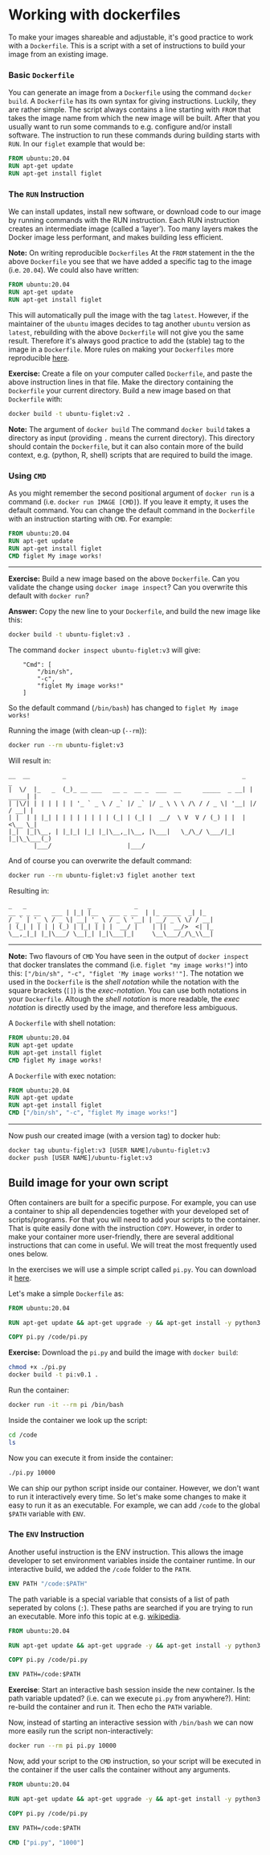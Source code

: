 Working with dockerfiles
========================

To make your images shareable and adjustable, it's good practice to work with a `Dockerfile`. This is a script with a set of instructions to build your image from an existing image.

### Basic `Dockerfile`

You can generate an image from a `Dockerfile` using the command `docker build`. A `Dockerfile` has its own syntax for giving instructions. Luckily, they are rather simple. The script always contains a line starting with `FROM` that takes the image name from which the new image will be built. After that you usually want to run some commands to e.g. configure and/or install software. The instruction to run these commands during building starts with `RUN`.  In our `figlet` example that would be:

```dockerfile
FROM ubuntu:20.04
RUN apt-get update
RUN apt-get install figlet
```

### The `RUN` Instruction

We can install updates, install new software, or download code to our image by running commands with the RUN instruction. Each RUN instruction creates an intermediate image (called a ‘layer’). Too many layers makes the Docker image less performant, and makes building less efficient. 

**Note:** On writing reproducible `Dockerfiles`
At the `FROM` statement in the the above `Dockerfile` you see that we have added a specific tag to the image (i.e. `20.04`). We could also have written:

```dockerfile
FROM ubuntu:20.04
RUN apt-get update
RUN apt-get install figlet
```

This will automatically pull the image with the tag `latest`. However, if the maintainer of the `ubuntu` images decides to tag another `ubuntu` version as `latest`, rebuilding with the above `Dockerfile` will not give you the same result. Therefore it's always good practice to add the (stable) tag to the image in a `Dockerfile`. More rules on making your `Dockerfiles` more reproducible [here](https://journals.plos.org/ploscompbiol/article?id=10.1371/journal.pcbi.1008316).

**Exercise:** Create a file on your computer called `Dockerfile`, and paste the above instruction lines in that file. Make the directory containing the `Dockerfile` your current directory. Build a new image based on that `Dockerfile` with:

```sh
docker build -t ubuntu-figlet:v2 .
```

**Note:** The argument of `docker build`
The command `docker build` takes a directory as input (providing `.` means the current directory). This directory should contain the `Dockerfile`, but it can also contain more of the build context, e.g. (python, R, shell) scripts that are required to build the image.

### Using `CMD`

As you might remember the second positional argument of `docker run` is a command (i.e. `docker run IMAGE [CMD]`). If you leave it empty, it uses the default command. You can change the default command in the `Dockerfile` with an instruction starting with `CMD`. For example:

```dockerfile
FROM ubuntu:20.04
RUN apt-get update 
RUN apt-get install figlet
CMD figlet My image works!
```
---

**Exercise:** Build a new image based on the above `Dockerfile`. Can you validate the change using `docker image inspect`? Can you overwrite this default with `docker run`?

**Answer:** Copy the new line to your `Dockerfile`, and build the new image like this:

```sh
docker build -t ubuntu-figlet:v3 .
```

The command `docker inspect ubuntu-figlet:v3` will give:

```
    "Cmd": [
        "/bin/sh",
        "-c",
        "figlet My image works!"
    ]
```

So the default command (`/bin/bash`) has changed to `figlet My image works!`

Running the image (with clean-up (`--rm`)):

```sh
docker run --rm ubuntu-figlet:v3
```

Will result in:

```
__  __         _                                                 _        _
|  \/  |_   _  (_)_ __ ___   __ _  __ _  ___  __      _____  _ __| | _____| |
| |\/| | | | | | | '_ ` _ \ / _` |/ _` |/ _ \ \ \ /\ / / _ \| '__| |/ / __| |
| |  | | |_| | | | | | | | | (_| | (_| |  __/  \ V  V / (_) | |  |   <\__ \_|
|_|  |_|\__, | |_|_| |_| |_|\__,_|\__, |\___|   \_/\_/ \___/|_|  |_|\_\___(_)
       |___/                     |___/
```

And of course you can overwrite the default command:

```sh
docker run --rm ubuntu-figlet:v3 figlet another text
```

Resulting in:

```
_   _                 _            _
__ _ _ __   ___ | |_| |__   ___ _ __  | |_ _____  _| |_
/ _` | '_ \ / _ \| __| '_ \ / _ \ '__| | __/ _ \ \/ / __|
| (_| | | | | (_) | |_| | | |  __/ |    | ||  __/>  <| |_
\__,_|_| |_|\___/ \__|_| |_|\___|_|     \__\___/_/\_\\__|

```

---

**Note:** Two flavours of `CMD`
You have seen in the output of `docker inspect` that docker translates the command (i.e. `figlet "my image works!"`) into this: `["/bin/sh", "-c", "figlet 'My image works!'"]`. The notation we used in the `Dockerfile` is the *shell notation* while the notation with the square brackets (`[]`) is the *exec-notation*. You can use both notations in your `Dockerfile`. Altough the *shell notation* is more readable, the *exec notation* is directly used by the image, and therefore less ambiguous.

A `Dockerfile` with shell notation:

```dockerfile
FROM ubuntu:20.04
RUN apt-get update
RUN apt-get install figlet
CMD figlet My image works!
```

A `Dockerfile` with exec notation:

```dockerfile
FROM ubuntu:20.04
RUN apt-get update
RUN apt-get install figlet
CMD ["/bin/sh", "-c", "figlet My image works!"]
```
---

Now push our created image (with a version tag) to docker hub:

```sh
docker tag ubuntu-figlet:v3 [USER NAME]/ubuntu-figlet:v3
docker push [USER NAME]/ubuntu-figlet:v3
```

## Build image for your own script

Often containers are built for a specific purpose. For example, you can use a container to ship all dependencies together with your developed set of scripts/programs. For that you will need to add your scripts to the container. That is quite easily done with the instruction `COPY`. However, in order to make your container more user-friendly, there are several additional instructions that can come in useful. We will treat the most frequently used ones below. 

In the exercises we will use a simple script called `pi.py`. You can download it [here](../codes/pi.py).

Let's make a simple `Dockerfile` as:

```dockerfile
FROM ubuntu:20.04

RUN apt-get update && apt-get upgrade -y && apt-get install -y python3

COPY pi.py /code/pi.py
```

**Exercise:** Download the `pi.py` and build the image with `docker build`:

```sh
chmod +x ./pi.py
docker build -t pi:v0.1 .
```

Run the container:

```sh
docker run -it --rm pi /bin/bash
```

Inside the container we look up the script:

```sh
cd /code
ls
```

Now you can execute it from inside the container:

```sh
./pi.py 10000
```

We can ship our python script inside our container. However, we don't want to run it interactively every time. So let's make some changes to make it easy to run it as an executable. For example, we can add `/code` to the global `$PATH` variable with `ENV`. 

### The `ENV` Instruction

Another useful instruction is the ENV instruction. This allows the image developer to set environment variables inside the container runtime. In our interactive build, we added the `/code` folder to the `PATH`.

```dockerfile
ENV PATH "/code:$PATH"
```

The path variable is a special variable that consists of a list of path seperated by colons (`:`). These paths are searched if you are trying to run an executable. More info this topic at e.g. [wikipedia](https://en.wikipedia.org/wiki/PATH_(variable)).

```dockerfile
FROM ubuntu:20.04

RUN apt-get update && apt-get upgrade -y && apt-get install -y python3

COPY pi.py /code/pi.py

ENV PATH=/code:$PATH
```

**Exercise**: Start an interactive bash session inside the new container. Is the path variable updated? (i.e. can we execute `pi.py` from anywhere?). Hint: re-build the container and run it. Then echo the `PATH` variable.

Now, instead of starting an interactive session with `/bin/bash` we can now more easily run the script non-interactively:

```sh
docker run --rm pi pi.py 10000
```

Now, add your script to the `CMD` instruction, so your script will be executed in the container if the user calls the container without any arguments.

```dockerfile
FROM ubuntu:20.04

RUN apt-get update && apt-get upgrade -y && apt-get install -y python3

COPY pi.py /code/pi.py

ENV PATH=/code:$PATH

CMD ["pi.py", "1000"]
```

